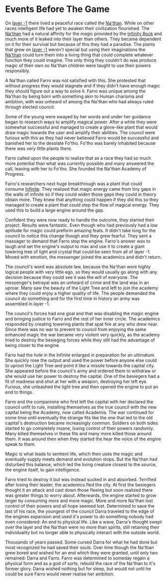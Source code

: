 Events Before The Game
======================

On [layer -1](TODO) there lived a peaceful race called the [Na'than](TODO). While on other races intelligent life had yet to awaken their civilization flourished. The [Na'than](TODO) had a natural affinity for the magic provided by the [Infinity Rock](TODO) and much more of it leaked into their layer than others. They became dependent on it for their survival but because of this they had a paradise. The plants that grew on [layer -1](TODO) weren't special but using their imaginations the [Na'than](TODO) could turn them into a living thing that could complete whatever function they could imagine. The only thing they couldn't do was produce magic of their own so Na'than children were taught to use their powers responsibly.

A Na'than called Farro was not satisfied with this. She protested that without progress they would stagnate and if they didn't have enough magic they should figure out a way to solve it. Farro was unique among the Na'than by being born with something akin to Human charisma and ambition, with was unheard of among the Na'than who had always ruled through elected council.

Some of the young were swayed by her words and under her guidance began to research ways to amplify magical power. After a while they were somewhat successful and managed to create a glove-like plant that would draw magic towards the user and amplify their abilities. The council were furious with this as they had never believed Farro would be successful and banished her to the desolate Fo'tho. Fo'tho was barely inhabited because there was very little plants there.

Farro called upon the people to realize that as a race they had so much more potential than what was currently possible and many answered the call, leaving with her to Fo'tho. She founded the Na'than Academy of Progress.

Farro's researchers next huge breakthrough was a plant that could consume [Infinite](TODO). They realized that magic energy came from tiny gaps in the walls of infinite so if they could widen those gaps they could in theory obtain more. They knew that anything could happen if they did this so they managed to create a plant that could stop the flow of magical energy. They used this to build a large engine around the gap.

Confident they were now ready to handle the outcome, they started their project. Results were fantastic. Even though who had previously had a low aptitude for magic could preform amazing feats. It didn't take long for the council to notice this change though and they grew fearful. They sent a massager to demand that Farro stop the engine. Farro's answer was to laugh and set the engine's output to max and use it to create a giant towering tree of light and crystal that could be seen from all of layer -1. Moved with emotion, the messenger joined the academics and didn't return.

The council's word was absolute law, because the Na'than were highly logical people with very little ego, so they would usually go along with any decision because they could see it was the will of everyone. The messenger's betrayal was an unheard of crime and the land was in an uproar. Many saw the beauty of the Light Tree and left to join the academy where they could enjoy a higher quality of life. The people demanded the council do something and for the first time in history an army was assembled in layer -1.

The council's forces had one goal and that was disabling the magic engine and bringing justice to Farro and the rest of her inner circle. The academics responded by creating towering plants that spat fire at any who drew near. Since there was no war to prevent to council from enjoying the same enhanced magic the war became very violent very quickly, as the academy tried to destroy the besieging forces while they still had the advantage of being closer to the engine.

Farro had the hole in the Infinite enlarged in preparation for an ultimatum. She quickly rose the output and used the power before anyone else could to uproot the Light Tree and point it like a missile towards the capital city. She appeared before the council's army and ordered them to withdraw or she would use her power to destroy the capital. One of the besiegers had a fit of madness and shot at her with a weapon, destroying her left eye. Furious, she unleashed the light tree and then opened the engine to put an end to things.

Farro and the companions who first left the capital with her declared the council unfit to rule, installing themselves as the true council with the new capital being the Academy, now called Academia. The war continued for some time until eventually the strange fits like the one that led to the old capital's destruction became increasingly common. Soldiers on both sides started to go completely insane, losing control of their powers randomly. Many killed themselves in these fits and many more killed those around them. It was around then when they started the hear the voice of the engine speak to them.

Magic is what leads to sentient life, which then uses the magic and eventually supply meets demand and evolution stops. But the Na'than had disturbed this balance, which led the living creature closest to the source, the engine itself, to gain intelligence.

Farro tried to destroy it but was instead sucked in and absorbed. Terrified after losing their leader, the academics fled the city. At first the besiegers thought it an attack and cast down those fleeing but soon realized there was greater things to worry about. Afterwards, the engine started to grow larger by consuming more and more magic. More and more Na'than lost control of their powers and all hope seemed lost. Determined to save the last of his race, the youngest of the council Darra traveled to the edge of the engines expansion and used it's power to do something nobody had even considered: An end to physical life. Like a wave, Darra's thought swept over the layer and the Na'than were no more than spirits, still retaining their individuality but no longer able to physically interact with the outside world.

Thousands of years passed. Some cursed Darra for what he had done but most recognized he had saved their souls. Over time though the Na'than grew bored and wished for an end which they were granted, until only two remained: Darra and Farro. Farro was determined to someday regain a physical form and as a god of sorts, rebuild the race of the Na'than to it's former glory. Darra wished nothing but for sleep, but would not until he could be sure Farro would never realise her ambition.